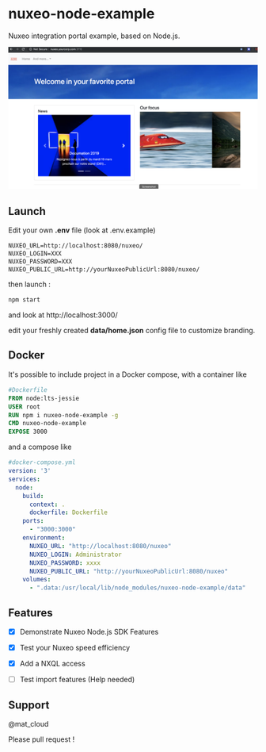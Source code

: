 # nuxeo-node-example

Nuxeo integration portal example, based on Node.js.

![Example01](screenshots/Screenshot2019-04-02.png)

## Launch

Edit your own **.env** file (look at .env.example)

```dotenv
NUXEO_URL=http://localhost:8080/nuxeo/
NUXEO_LOGIN=XXX
NUXEO_PASSWORD=XXX
NUXEO_PUBLIC_URL=http://yourNuxeoPublicUrl:8080/nuxeo/
``` 

then launch :

```bash
npm start
```

and look at http://localhost:3000/

edit your freshly created **data/home.json** config file to customize branding.

## Docker

It's possible to include project in a Docker compose, with a container like 

```dockerfile
#Dockerfile
FROM node:lts-jessie
USER root
RUN npm i nuxeo-node-example -g
CMD nuxeo-node-example
EXPOSE 3000
```

and a compose like

```yaml
#docker-compose.yml
version: '3'
services:
  node:
    build:
      context: .
      dockerfile: Dockerfile
    ports:
      - "3000:3000"
    environment:
      NUXEO_URL: "http://localhost:8080/nuxeo"
      NUXEO_LOGIN: Administrator
      NUXEO_PASSWORD: xxxx
      NUXEO_PUBLIC_URL: "http://yourNuxeoPublicUrl:8080/nuxeo"
    volumes:
      - ".data:/usr/local/lib/node_modules/nuxeo-node-example/data"   
```


## Features

- [x] Demonstrate Nuxeo Node.js SDK Features
- [x] Test your Nuxeo speed efficiency
- [x] Add a NXQL access
- [ ] Test import features (Help needed)


## Support

@mat_cloud

Please pull request !

